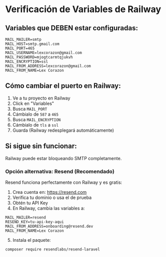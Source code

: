 # Verificación de Variables de Railway

## Variables que DEBEN estar configuradas:

```env
MAIL_MAILER=smtp
MAIL_HOST=smtp.gmail.com
MAIL_PORT=465
MAIL_USERNAME=lexcorazon@gmail.com
MAIL_PASSWORD=mjogtcarmtqjukvh
MAIL_ENCRYPTION=ssl
MAIL_FROM_ADDRESS=lexcorazon@gmail.com
MAIL_FROM_NAME=Lex Corazon
```

## Cómo cambiar el puerto en Railway:

1. Ve a tu proyecto en Railway
2. Click en "Variables"
3. Busca `MAIL_PORT`
4. Cámbialo de `587` a `465`
5. Busca `MAIL_ENCRYPTION`
6. Cámbialo de `tls` a `ssl`
7. Guarda (Railway redesplegará automáticamente)

## Si sigue sin funcionar:

Railway puede estar bloqueando SMTP completamente. 

### Opción alternativa: Resend (Recomendado)

Resend funciona perfectamente con Railway y es gratis:

1. Crea cuenta en: https://resend.com
2. Verifica tu dominio o usa el de prueba
3. Obtén tu API Key
4. En Railway, cambia las variables a:

```env
MAIL_MAILER=resend
RESEND_KEY=tu-api-key-aqui
MAIL_FROM_ADDRESS=onboarding@resend.dev
MAIL_FROM_NAME=Lex Corazon
```

5. Instala el paquete:
```bash
composer require resendlabs/resend-laravel
```

